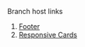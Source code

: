Branch host links
1. [Footer](https://umic-footer.netlify.app/)
2. [Responsive Cards](https://umic-cards.netlify.app)

